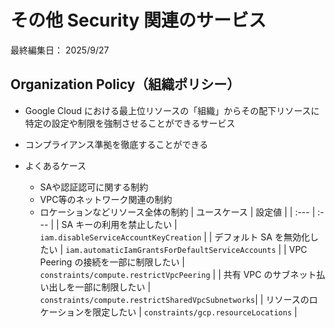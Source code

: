 # その他 Security 関連のサービス

最終編集日： 2025/9/27

## Organization Policy（組織ポリシー）

* Google Cloud における最上位リソースの「組織」からその配下リソースに特定の設定や制限を強制させることができるサービス
* コンプライアンス準拠を徹底することができる

* よくあるケース
  * SAや認証認可に関する制約
  * VPC等のネットワーク関連の制約
  * ロケーションなどリソース全体の制約
    | ユースケース | 設定値 |
    | :--- | :--- |
    | SA キーの利用を禁止したい | `iam.disableServiceAccountKeyCreation` |
    | デフォルト SA を無効化したい | `iam.automaticIamGrantsForDefaultServiceAccounts` |
    | VPC Peering の接続を一部に制限したい | `constraints/compute.restrictVpcPeering` |
    | 共有 VPC のサブネット払い出しを一部に制限したい | `constraints/compute.restrictSharedVpcSubnetworks`|
    | リソースのロケーションを限定したい | `constraints/gcp.resourceLocations` |